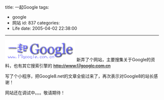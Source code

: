title: 一起Google
tags:
  - google
  - 网站
id: 837
categories:
  - Life
date: 2005-04-02 22:38:00
---
[![17google.com.cn](/images/2005/04/02_12749.png)](http://www.17google.com.cn/)
新弄了个网站，主要搜集关于Google的资料，也有其它搜索引擎的
~~http://www.17google.com.cn~~

写了个小程序，把Google8.net的文章全偷过来了，再次表示对Google8的站长感谢！

网站还在调试中。。。敬请期待！